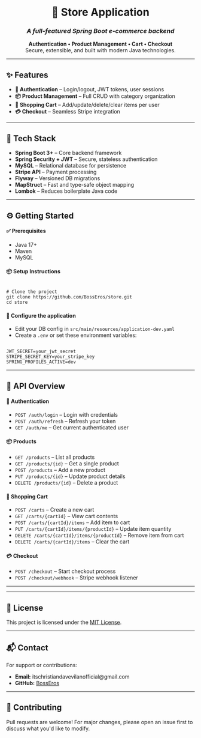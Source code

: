 <h1 align="center">🛒 Store Application</h1>
<h3 align="center"><em>A full-featured Spring Boot e-commerce backend</em></h3>

<p align="center">
  <strong>Authentication • Product Management • Cart • Checkout</strong><br>
  Secure, extensible, and built with modern Java technologies.
</p>

<hr>

<h2>✨ Features</h2>

<ul>
  <li><strong>🔐 Authentication</strong> – Login/logout, JWT tokens, user sessions</li>
  <li><strong>📦 Product Management</strong> – Full CRUD with category organization</li>
  <li><strong>🛒 Shopping Cart</strong> – Add/update/delete/clear items per user</li>
  <li><strong>💳 Checkout</strong> – Seamless Stripe integration</li>
</ul>

<hr>

<h2>🧰 Tech Stack</h2>

<ul>
  <li><strong>Spring Boot 3+</strong> – Core backend framework</li>
  <li><strong>Spring Security + JWT</strong> – Secure, stateless authentication</li>
  <li><strong>MySQL</strong> – Relational database for persistence</li>
  <li><strong>Stripe API</strong> – Payment processing</li>
  <li><strong>Flyway</strong> – Versioned DB migrations</li>
  <li><strong>MapStruct</strong> – Fast and type-safe object mapping</li>
  <li><strong>Lombok</strong> – Reduces boilerplate Java code</li>
</ul>

<hr>

<h2>⚙️ Getting Started</h2>

<h4>✅ Prerequisites</h4>
<ul>
  <li>Java 17+</li>
  <li>Maven</li>
  <li>MySQL</li>
</ul>

<h4>📦 Setup Instructions</h4>

<pre><code class="language-sh">
# Clone the project
git clone https://github.com/BossEros/store.git
cd store
</code></pre>

<h4>🔧 Configure the application</h4>
<ul>
  <li>Edit your DB config in <code>src/main/resources/application-dev.yaml</code></li>
  <li>Create a <code>.env</code> or set these environment variables:</li>
</ul>

<pre><code class="language-env">
JWT_SECRET=your_jwt_secret
STRIPE_SECRET_KEY=your_stripe_key
SPRING_PROFILES_ACTIVE=dev
</code></pre>

<hr>

<h2>📡 API Overview</h2>

<h4>🔐 Authentication</h4>
<ul>
  <li><code>POST /auth/login</code> – Login with credentials</li>
  <li><code>POST /auth/refresh</code> – Refresh your token</li>
  <li><code>GET /auth/me</code> – Get current authenticated user</li>
</ul>

<h4>📦 Products</h4>
<ul>
  <li><code>GET /products</code> – List all products</li>
  <li><code>GET /products/{id}</code> – Get a single product</li>
  <li><code>POST /products</code> – Add a new product</li>
  <li><code>PUT /products/{id}</code> – Update product details</li>
  <li><code>DELETE /products/{id}</code> – Delete a product</li>
</ul>

<h4>🛒 Shopping Cart</h4>
<ul>
  <li><code>POST /carts</code> – Create a new cart</li>
  <li><code>GET /carts/{cartId}</code> – View cart contents</li>
  <li><code>POST /carts/{cartId}/items</code> – Add item to cart</li>
  <li><code>PUT /carts/{cartId}/items/{productId}</code> – Update item quantity</li>
  <li><code>DELETE /carts/{cartId}/items/{productId}</code> – Remove item from cart</li>
  <li><code>DELETE /carts/{cartId}/items</code> – Clear the cart</li>
</ul>

<h4>💳 Checkout</h4>
<ul>
  <li><code>POST /checkout</code> – Start checkout process</li>
  <li><code>POST /checkout/webhook</code> – Stripe webhook listener</li>
</ul>

<hr>

<hr>

<h2>📄 License</h2>

<p>This project is licensed under the <a href="LICENSE">MIT License</a>.</p>

<hr>

<h2>📬 Contact</h2>

<p>For support or contributions:</p>
<ul>
  <li><strong>Email:</strong> itschristiandavevilanofficial@gmail.com</li>
  <li><strong>GitHub:</strong> <a href="https://github.com/BossEros">BossEros</a></li>
</ul>

<hr>

<h2>🤝 Contributing</h2>

<p>Pull requests are welcome! For major changes, please open an issue first to discuss what you'd like to modify.</p>
